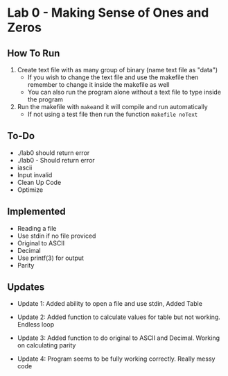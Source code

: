 # Lab 0 - Making Sense of Ones and Zeros

## How To Run
1. Create text file with as many group of binary (name text file as "data")
    * If you wish to change the text file and use the makefile then remember to change it inside the makefile as well
    * You can also run the program alone without a text file to type inside the program
2. Run the makefile with `make`and it will compile and run automatically
    * If not using a test file then run the function `makefile noText`

## To-Do
* ./lab0 should return error
* ./lab0 - Should return error
* iascii
* Input invalid
* Clean Up Code
* Optimize

## Implemented
* Reading a file
* Use stdin if no file proviced
* Original to ASCII
* Decimal
* Use printf(3) for output
* Parity

## Updates

* Update 1: Added ability to open a file and use stdin, Added Table

* Update 2: Added function to calculate values for table but not working. Endless loop

* Update 3: Added function to do original to ASCII and Decimal. Working on calculating parity

* Update 4: Program seems to be fully working correctly. Really messy code
